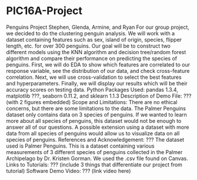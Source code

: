 # PIC16A-Project
Penguins Project
Stephen, Glenda, Armine, and Ryan
For our group project, we decided to do the clustering penguin analysis. We will work with a dataset containing features such as sex, island of origin, species, flipper length, etc. for over 300 penguins. Our goal will be to construct two different models using the KNN algorithm and decision tree/random forest algorithm and compare their performance on predicting the species of penguins. First, we will do EDA to show which features are correlated to our response variable, see the distribution of our data, and check cross-feature correlation. Next, we will use cross-validation to select the best features and hyperparameters. Finally, we will display our results which will be their accuracy scores on testing data. 
Python Packages Used: pandas 1.3.4, matplotlib ???, seaborn 0.11.2, and sklearn 1.1.3
Description of Demo File: ??? (with 2 figures embedded)
Scope and Limitations: There are no ethical concerns, but there are some limitations to the data. The Palmer Penguins dataset only contains data on 3 species of penguins. If we wanted to learn more about all species of penguins, this dataset would not be enough to answer all of our questions. A possible extension using a dataset with more data from all species of penguins would allow us to visualize data on all species of penguins.
References and Acknowledgement: ???
The dataset used is Palmer Penguins. This is a dataset containing various measurements of 3 different species of penguins collected in the Palmer Archipelago by Dr. Kristen Gorman. We used the .csv file found on Canvas.
Links to Tutorials: ??? (include 3 things that differentiate our project from tutorial)
Software Demo Video: ??? (link video here)
